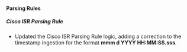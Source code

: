 
#### Parsing Rules

##### Cisco ISR Parsing Rule

- Updated the Cisco ISR Parsing Rule logic, adding a correction to the timestamp ingestion for the format **mmm  d YYYY HH:MM:SS.sss**.

